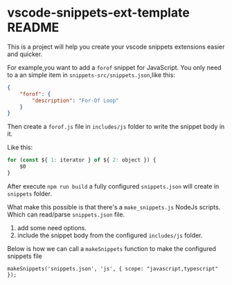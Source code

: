 # vscode-snippets-ext-template README
This is a project will help you create your vscode snippets extensions easier and quicker.

For example,you want to add a `forof` snippet for JavaScript.
You only need to a an simple item in `snippets-src/snippets.json`,like this:

```json
{
    "forof": {
        "description": "For-Of Loop"
    }
}
```

Then create a `forof.js` file in `includes/js` folder to write the snippet body in it.

Like this:

```js
for (const ${ 1: iterator } of ${ 2: object }) {
    $0
}
```

After execute `npm run build` a fully configured `snippets.json` will create in `snippets` folder.


What make this possible  is that there's a `make_snippets.js` NodeJs scripts.
Which can read/parse `snippets.json` file.
1. add some need options.
2. include the snippet body from the configured `includes/js` folder.

Below is how we can call a `makeSnippets` function to make the configured snippets file

`makeSnippets('snippets.json', 'js', { scope: "javascript,typescript" });`



